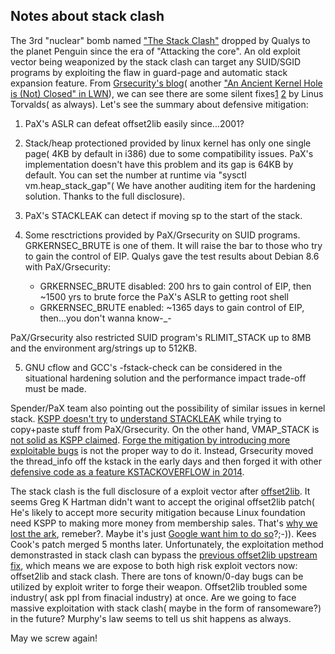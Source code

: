 ## Notes about stack clash

The 3rd "nuclear" bomb named ["The Stack Clash"](https://www.qualys.com/2017/06/19/stack-clash/stack-clash.txt) dropped by Qualys to the planet Penguin since the era of "Attacking the core". An old exploit vector being weaponized by the stack clash can target any SUID/SGID programs by exploiting the flaw in guard-page and automatic stack expansion feature. From [Grsecurity's blog](https://grsecurity.net/an_ancient_kernel_hole_is_not_closed.php)( another ["An Ancient Kernel Hole is (Not) Closed" in LWN](https://lwn.net/Articles/400746/)), we can see there are some silent fixes[1](https://git.kernel.org/pub/scm/linux/kernel/git/torvalds/linux.git/commit/?id=320b2b8de12698082609ebbc1a17165727f4c893) [2](https://git.kernel.org/pub/scm/linux/kernel/git/torvalds/linux.git/commit/?id=09884964335e85e897876d17783c2ad33cf8a2e0) by Linus Torvalds( as always). Let's see the summary about defensive mitigation:

1) PaX's ASLR can defeat offset2lib easily since...2001?

2) Stack/heap protectioned provided by linux kernel has only one single page( 4KB by default in i386) due to some compatibility issues. PaX's implementation doesn't have this problem and its gap is 64KB by default. You can set the number at runtime via "sysctl vm.heap_stack_gap"( We have another auditing item for the hardening solution. Thanks to the full disclosure).

3) PaX's STACKLEAK can detect if moving sp to the start of the stack.

4) Some resctrictions provided by PaX/Grsecurity on SUID programs. GRKERNSEC_BRUTE is one of them. It will raise the bar to those who try to gain the control of EIP. Qualys gave the test results about Debian 8.6 with PaX/Grsecurity:

	* GRKERNSEC_BRUTE disabled: 200 hrs to gain control of EIP, then ~1500 yrs to brute force the PaX's ASLR to getting root shell
	* GRKERNSEC_BRUTE enabled: ~1365 days to gain control of EIP, then...you don't wanna know-_-

PaX/Grsecurity also restricted SUID program's RLIMIT_STACK up to 8MB and the environment arg/strings up to 512KB.

5) GNU cflow and GCC's -fstack-check can be considered in the situational hardening solution and the performance impact trade-off must be made.

Spender/PaX team also pointing out the possibility of similar issues in kernel stack. [KSPP doesn't try](http://www.openwall.com/lists/kernel-hardening/2017/03/13/4) to [understand STACKLEAK](http://openwall.com/lists/kernel-hardening/2017/06/09/14) while trying to copy+paste stuff from PaX/Grsecurity. On the other hand, VMAP_STACK is [not solid as KSPP claimed](http://openwall.com/lists/kernel-hardening/2017/06/06/1). [Forge the mitigation by introducing more exploitable bugs](http://seclists.org/oss-sec/2017/q1/161) is not the proper way to do it. Instead, Grsecurity moved the thread_info off the kstack in the early days and then forged it with other [defensive code as a feature KSTACKOVERFLOW in 2014](https://hardenedlinux.github.io/system-security/2016/12/13/kernel_mitigation_checklist.html).

The stack clash is the full disclosure of a exploit vector after [offset2lib](https://cybersecurity.upv.es/attacks/offset2lib/offset2lib.html). It seems Greg K Hartman didn't want to accept the original offset2lib patch( He's likely to accept more security mitigation because Linux foundation need KSPP to making more money from membership sales. That's [why we lost the ark](https://hardenedlinux.github.io/announcement/2017/04/29/hardenedlinux-statement2.html), remeber?. Maybe it's just [Google want him to do so](http://openwall.com/lists/kernel-hardening/2017/05/04/20)?;-)). Kees Cook's patch merged 5 months later. Unfortunately, the exploitation method demonstrasted in stack clash can bypass the [previous offset2lib upstream fix](https://git.kernel.org/pub/scm/linux/kernel/git/torvalds/linux.git/commit/?id=d1fd836dcf00d2028c700c7e44d2c23404062c90), which means we are expose to both high risk exploit vectors now: offset2lib and stack clash. There are tons of known/0-day bugs can be utilized by exploit writer to forge their weapon. Offset2lib troubled some industry( ask ppl from finacial industry) at once. Are we going to face massive exploitation with stack clash( maybe in the form of ransomeware?) in the future? Murphy's law seems to tell us shit happens as always. 

May we screw again!

